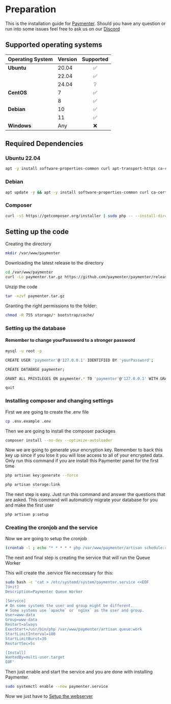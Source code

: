 # Preparation

This is the installation guide for [Paymenter](https://github.com/Paymenter/Paymenter). Should you have any question or run into some issues feel free to ask us on our [Discord](https://discord.gg/kReEAQteFy)

## Supported operating systems

| Operating System | Version | Supported |
| ---------------- | ------- | :-------: |
| **Ubuntu**       | 20.04   |    ✅     |
|                  | 22.04   |    ✅     |
|                  | 24.04   |    ❔     |
| **CentOS**       | 7       |    ✅     |
|                  | 8       |    ✅     |
| **Debian**       | 10      |    ✅     |
|                  | 11      |    ✅     |
| **Windows**      | Any     |    ❌     |

## Required Dependencies

### Ubuntu 22.04

```bash
apt -y install software-properties-common curl apt-transport-https ca-certificates gnupg php8.2 php8.2-{common,cli,gd,mysql,mbstring,bcmath,xml,fpm,curl,zip} mariadb-server nginx tar unzip git redis-server
```

### Debian

```bash
apt update -y && apt -y install software-properties-common curl ca-certificates gnupg2 sudo lsb-release php8.2 php8.2-{common,cli,gd,mysql,mbstring,bcmath,xml,fpm,curl,zip} mariadb-server nginx tar unzip git redis-server
```

### Composer

```bash
curl -sS https://getcomposer.org/installer | sudo php -- --install-dir=/usr/local/bin --filename=composer
```

## Setting up the code

Creating the directory

```bash
mkdir /var/www/paymenter
```

Downloading the latest release to the directory

```bash
cd /var/www/paymenter
curl -Lo paymenter.tar.gz https://github.com/paymenter/paymenter/releases/latest/download/paymenter.tar.gz
```

Unzip the code

```bash
tar -xzvf paymenter.tar.gz
```

Granting the right permissions to the folder:

```bash
chmod -R 755 storage/* bootstrap/cache/
```

### Setting up the database

#### Remember to change yourPassword to a stronger password

```bash
mysql -u root -p

CREATE USER 'paymenter'@'127.0.0.1' IDENTIFIED BY 'yourPassword';

CREATE DATABASE paymenter;

GRANT ALL PRIVILEGES ON paymenter.* TO 'paymenter'@'127.0.0.1' WITH GRANT OPTION;

quit

```

### Installing composer and changing settings

First we are going to create the .env file

```bash
cp .env.example .env
```

Then we are going to install the composer packages

```bash
composer install --no-dev --optimize-autoloader
```

Now we are going to generate your encryption key. Remember to back this key up since if you lose it you will lose access to all of your encrypted data. Only run this command if you are install this Paymenter panel for the first time

```bash
php artisan key:generate --force

php artisan storage:link
```

The next step is easy. Just run this command and answer the questions that are asked. This command will automaticly migrate your database for you and make the first user

```bash
php artisan p:setup
```

### Creating the cronjob and the service

Now we are going to setup the cronjob

```bash
(crontab -l ; echo "* * * * * php /var/www/paymenter/artisan schedule:run >> /dev/null 2>&1") | crontab -
```

The next and final step is creating the service that will run the Queue Worker

This will create the .service file neccessary for this:
```bash
sudo bash -c 'cat > /etc/systemd/system/paymenter.service <<EOF
[Unit]
Description=Paymenter Queue Worker

[Service]
# On some systems the user and group might be different.
# Some systems use `apache` or `nginx` as the user and group.
User=www-data
Group=www-data
Restart=always
ExecStart=/usr/bin/php /var/www/paymenter/artisan queue:work
StartLimitInterval=180
StartLimitBurst=30
RestartSec=5s

[Install]
WantedBy=multi-user.target
EOF'
```

Then just enable and start the service and you are done with installing Paymenter.

```bash
sudo systemctl enable --now paymenter.service
```
Now we just have to [Setup the webserver]() 
